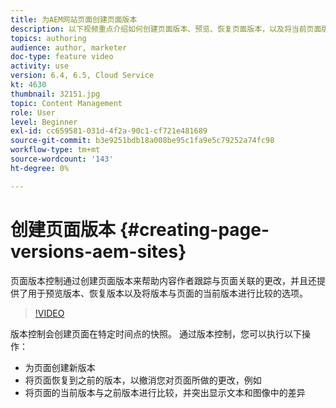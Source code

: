 ```yaml
---
title: 为AEM网站页面创建页面版本
description: 以下视频重点介绍如何创建页面版本、预览、恢复页面版本，以及将当前页面版本与保存的页面版本进行比较。
topics: authoring
audience: author, marketer
doc-type: feature video
activity: use
version: 6.4, 6.5, Cloud Service
kt: 4630
thumbnail: 32151.jpg
topic: Content Management
role: User
level: Beginner
exl-id: cc659581-031d-4f2a-90c1-cf721e481689
source-git-commit: b3e9251bdb18a008be95c1fa9e5c79252a74fc98
workflow-type: tm+mt
source-wordcount: '143'
ht-degree: 0%

---
```


# 创建页面版本 {#creating-page-versions-aem-sites}

页面版本控制通过创建页面版本来帮助内容作者跟踪与页面关联的更改，并且还提供了用于预览版本、恢复版本以及将版本与页面的当前版本进行比较的选项。

>[!VIDEO](https://video.tv.adobe.com/v/32151?quality=12&learn=on)

版本控制会创建页面在特定时间点的快照。 通过版本控制，您可以执行以下操作：
* 为页面创建新版本
* 将页面恢复到之前的版本，以撤消您对页面所做的更改，例如
* 将页面的当前版本与之前版本进行比较，并突出显示文本和图像中的差异
